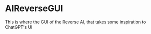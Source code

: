 # AIReverseGUI
This is where the GUI of the Reverse AI, that takes some inspiration to ChatGPT's UI

